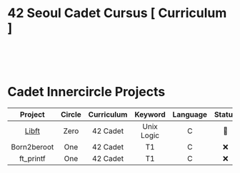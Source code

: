 
# 42 Seoul Cadet Cursus [ Curriculum ]

</br></br></br>
# Cadet Innercircle Projects


|Project|Circle|Curriculum|Keyword|Language|Status|
|:-:|:-:|:-:|:-:|:-:|:-:|
|[Libft](https://github.com/h-beeen/42cursus/tree/master/libft)|Zero|42 Cadet|Unix Logic|C|:high_brightness:
|Born2beroot|One|42 Cadet|T1|C|:x:|
|ft_printf|One|42 Cadet|T1|C|:x:|
</br>
